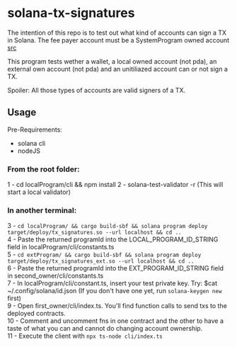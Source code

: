 # solana-tx-signatures
The intention of this repo is to test out what kind of accounts can sign a TX in Solana.
The fee payer account must be a SystemProgram owned account [src](https://github.com/solana-labs/solana/blob/master/runtime/src/accounts.rs#L450)

This program tests wether a wallet, a local owned account (not pda), an external own account (not pda) and an unitiliazed account can or not sign a TX.

Spoiler: All those types of accounts are valid signers of a TX.

## Usage
Pre-Requirements:
* solana cli
* nodeJS

### From the root folder:
1 - cd localProgram/cli && npm install
2 - solana-test-validator -r (This will start a local validator)  

### In another terminal:
3 - `cd localProgram/ && cargo build-sbf && solana program deploy target/deploy/tx_signatures.so --url localhost && cd ..`  
4 - Paste the returned programId into the LOCAL_PROGRAM_ID_STRING field in localProgram/cli/constants.ts  
5 - `cd extProgram/ && cargo build-sbf && solana program deploy target/deploy/tx_signatures_ext.so --url localhost && cd ..`  
6 - Paste the returned programId into the EXT_PROGRAM_ID_STRING field in second_owner/cli/constants.ts  
7 - In localProgram/cli/constant.ts, insert your test private key. Try: $cat ~/.config/solana/id.json (If you don't have one yet, run `solana-keygen new` first)  
9 - Open first_owner/cli/index.ts. You'll find function calls to send txs to the deployed contracts.  
10 - Comment and uncomment fns in one contract and the other to have a taste of what you can and cannot do changing account ownership.  
11 - Execute the client with `npx ts-node cli/index.ts`
